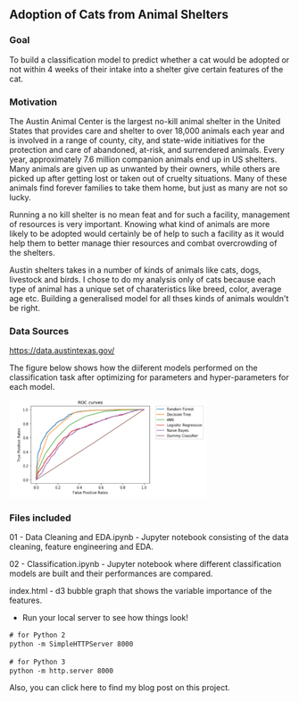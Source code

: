 ## Adoption of Cats from Animal Shelters

### Goal
To build a classification model to predict whether a cat would be adopted or not within 4 weeks of their intake into a shelter give certain features of the cat.

### Motivation 
The Austin Animal Center is the largest no-kill animal shelter in the United States that provides care and shelter to over 18,000 animals each year and is involved in a range of county, city, and state-wide initiatives for the protection and care of abandoned, at-risk, and surrendered animals. Every year, approximately 7.6 million companion animals end up in US shelters. Many animals are given up as unwanted by their owners, while others are picked up after getting lost or taken out of cruelty situations. Many of these animals find forever families to take them home, but just as many are not so lucky. 

Running a no kill shelter is no mean feat and for such a facility, management of resources is very important. Knowing what kind of animals are more likely to be adopted would certainly be of help to such a facility as it would help them to better manage thier resources and combat overcrowding of the shelters.

Austin shelters takes in a number of kinds of animals like cats, dogs, livestock and birds. I chose to do my analysis only of cats because each type of animal has a unique set of charateristics like breed, color, average age etc. Building a generalised model for all thses kinds of animals wouldn't be right.

### Data Sources
https://data.austintexas.gov/ 

The figure below shows how the diiferent models performed on the classification task after optimizing for parameters and hyper-parameters for each model.

<img src='images/ROC curves.png' width=70%>

### Files included

01 - Data Cleaning and EDA.ipynb - Jupyter notebook consisting of the data cleaning, feature engineering and EDA.

02 - Classification.ipynb - Jupyter notebook where different classification models are built and their performances are compared.

index.html - d3 bubble graph that shows the variable importance of the features.
- Run your local server to see how things look! 
```
# for Python 2
python -m SimpleHTTPServer 8000

# for Python 3
python -m http.server 8000
```

Also, you can click here to find my blog post on this project.
